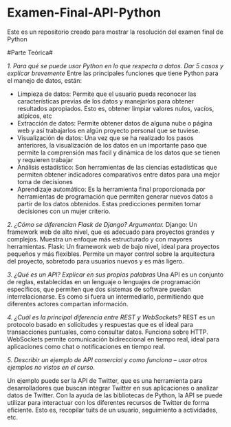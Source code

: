 # Examen-Final-API-Python
Este es un repositorio creado para mostrar la resolución del examen final de Python

#Parte Teórica#

*1. Para qué se puede usar Python en lo que respecta a datos. Dar 5 casos y explicar 
brevemente*
Entre las principales funciones que tiene Python para el manejo de datos, están:
-  Limpieza de datos: Permite que el usuario pueda reconocer las características previas de los datos y manejarlos para obtener resultados apropiados. Esto es, obtener limpiar valores nulos, vacíos, atípicos, etc
-  Extracción de datos: Permite obtener datos de alguna nube o página web y así trabajarlos en algún proyecto personal que se tuviese.
-  Visualización de datos: Una vez que se ha realizado los pasos anteriores, la visualización de los datos en un importante paso que permite la comprensión mas facil y dinámica de los datos que se tienen y requieren trabajar
-  Análisis estadístico: Son herramientas de las ciencias estadísticas que permiten obtener indicadores comparativos entre datos para una mejor toma de decisiones
-  Aprendizaje automático: Es la herramienta final proporcionada por herramientas de programación que permiten generar nuevos datos a partir de los datos obtenidos. Estas predicciones permiten tomar decisiones con un mujer criterio.

*2. ¿Cómo se diferencian Flask de Django? Argumentar.*
Django: Un framework web de alto nivel, que es adecuado para proyectos grandes y complejos. Muestra un enfoque más estructurado y con mayores herramientas.
Flask: Un framework web de bajo nivel, ideal para proyectos pequeños y más flexibles. Permite un mayor control sobre la arquitectura del proyecto, sobretodo para usuarios nuevos y es más ligero.

*3. ¿Qué es un API? Explicar en sus propias palabras*
Una API es un conjunto de reglas, establecidas en un lenguaje o lenguajes de programación específicos, que permiten que dos sistemas de software puedan interrelacionarse. Es como si fuera un intermediario, permitiendo que diferentes actores compartan información.

*4. ¿Cuál es la principal diferencia entre REST y WebSockets?*
REST es un protocolo basado en solicitudes y respuestas que es el ideal para transacciones puntuales, como consultar datos. Funciona sobre HTTP.
WebSockets permite comunicación bidireccional en tiempo real, ideal para aplicaciones como chat o notificaciones en tiempo real.

*5. Describir un ejemplo de API comercial y como funciona – usar otros ejemplos no vistos 
en el curso.*

Un ejemplo puede ser la API de Twitter, que es una herramienta para desarrolladores que buscan integrar Twitter en sus aplicaciones o analizar datos de Twitter. Con la ayuda de las bibliotecas de Python, la API se puede utilizar para interactuar con los diferentes recursos de Twitter de forma eficiente. Esto es, recopilar tuits de un usuario, seguimiento a actividades, etc.

